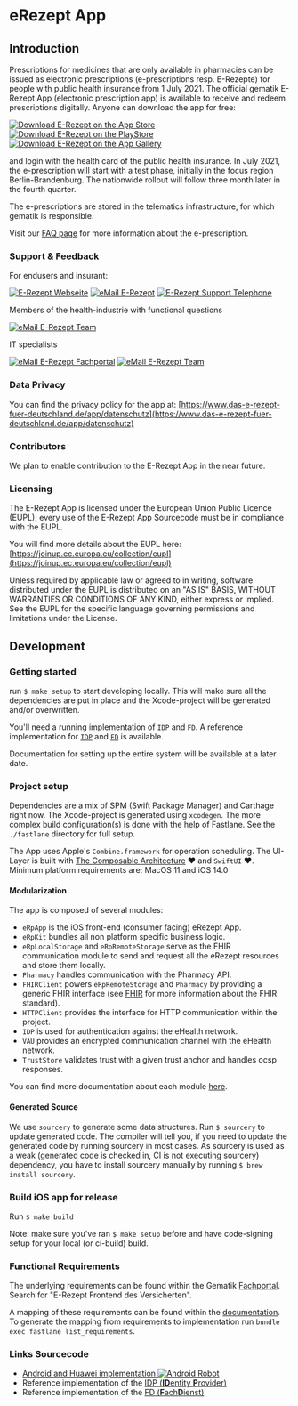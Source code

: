 # eRezept App

## Introduction

Prescriptions for medicines that are only available in pharmacies can be issued as electronic prescriptions (e-prescriptions resp. E-Rezepte) for people with public health insurance from 1 July 2021. 
The official gematik E-Rezept App (electronic prescription app) is available to receive and redeem prescriptions digitally. Anyone can download the app for free: 

[![Download E-Rezept on the App Store](https://user-images.githubusercontent.com/52454541/126137060-cb8c7ceb-6a72-423d-9079-f3e1a98b2638.png)](https://apps.apple.com/de/app/das-e-rezept/id1511792179)[![Download E-Rezept on the PlayStore](https://user-images.githubusercontent.com/52454541/126138350-a52e1d84-1588-4e8a-86df-189ee4df8bc8.png)](https://play.google.com/store/apps/details?id=de.gematik.ti.erp.app)[![Download E-Rezept on the App Gallery](https://user-images.githubusercontent.com/52454541/126158983-15d73f12-36c6-41ce-8de5-29d10baaed04.png)](https://appgallery.huawei.com/#/app/C104463531)

and login with the health card of the public health insurance. In July 2021, the e-prescription will start with a test phase, initially in the focus region Berlin-Brandenburg. The nationwide rollout will follow three month later in the fourth quarter.

The e-prescriptions are stored in the telematics infrastructure, for which gematik is responsible.

Visit our [FAQ page](https://www.das-e-rezept-fuer-deutschland.de/fragen-antworten) for more information about the e-prescription.

### Support & Feedback

For endusers and insurant:

[![E-Rezept Webseite](https://img.shields.io/badge/web-E%20Rezept%20Webseite-green?logo=web.ru&style=flat-square&logoColor=white)](https://www.das-e-rezept-fuer-deutschland.de/)
[![eMail E-Rezept](https://img.shields.io/badge/email-E%20Rezept%20team-green?logo=mail.ru&style=flat-square&logoColor=white)](mailto:app-feedback@gematik.de)
[![E-Rezept Support Telephone](https://img.shields.io/badge/phone-E%20Rezept%20Service-green?logo=phone.ru&style=flat-square&logoColor=white)](tel:+498002773777)

Members of the health-industrie with functional questions

[![eMail E-Rezept Team](https://img.shields.io/badge/web-E%20Rezept%20Industrie-green?logo=web.ru&style=flat-square&logoColor=white)](https://www.gematik.de/hilfe-kontakt/hersteller/)

IT specialists

[![eMail E-Rezept Fachportal](https://img.shields.io/badge/web-E%20Rezept%20Fachportal-green?logo=web.ru&style=flat-square&logoColor=white)](https://fachportal.gematik.de/anwendungen/elektronisches-rezept)
[![eMail E-Rezept Team](https://img.shields.io/badge/email-E%20Rezept%20team-green?logo=mail.ru&style=flat-square&logoColor=white)](mailto:app-feedback@gematik.de)

### Data Privacy

You can find the privacy policy for the app at: [https://www.das-e-rezept-fuer-deutschland.de/app/datenschutz](https://www.das-e-rezept-fuer-deutschland.de/app/datenschutz)

### Contributors

We plan to enable contribution to the E-Rezept App in the near future.

### Licensing

The E-Rezept App is licensed under the European Union Public Licence (EUPL); every use of the E-Rezept App Sourcecode must be in compliance with the EUPL.

You will find more details about the EUPL here: [https://joinup.ec.europa.eu/collection/eupl](https://joinup.ec.europa.eu/collection/eupl)

Unless required by applicable law or agreed to in writing, software distributed under the EUPL is distributed on an "AS IS" BASIS, WITHOUT WARRANTIES OR CONDITIONS OF ANY KIND, either express or implied. See the EUPL for the specific language governing permissions and limitations under the License.

## Development

### Getting started

run `$ make setup` to start developing locally. This will make sure all the dependencies are put in place and the Xcode-project will be generated and/or overwritten.

You'll need a running implementation of `IDP` and `FD`. A reference implementation for [`IDP`](https://github.com/gematik/ref-idp-server) and [`FD`](https://github.com/gematik/ref-eRp-FD-Server) is available.

Documentation for setting up the entire system will be available at a later date.

### Project setup

Dependencies are a mix of SPM (Swift Package Manager) and Carthage right now. The Xcode-project is generated using `xcodegen`.
The more complex build configuration(s) is done with the help of Fastlane. See the `./fastlane` directory for full setup.

The App uses Apple's `Combine.framework` for operation scheduling. The UI-Layer is built with [The Composable Architecture](https://github.com/pointfreeco/swift-composable-architecture) ♥️ and `SwiftUI` ♥️.
Minimum platform requirements are: MacOS 11 and iOS 14.0

#### Modularization

The app is composed of several modules:

- `eRpApp` is the iOS front-end (consumer facing) eRezept App.
- `eRpKit` bundles all non platform specific business logic.
- `eRpLocalStorage` and `eRpRemoteStorage` serve as the FHIR communication module to send and request all the eRezept resources and store them locally.
- `Pharmacy` handles communication with the Pharmacy API.
- `FHIRClient` powers `eRpRemoteStorage` and `Pharmacy` by providing a generic FHIR interface (see [FHIR](http://hl7.org/fhir/) for more information about the FHIR standard).
- `HTTPClient` provides the interface for HTTP communication within the project.
- `IDP` is used for authentication against the eHealth network.
- `VAU` provides an encrypted communication channel with the eHealth network.
- `TrustStore` validates trust with a given trust anchor and handles ocsp responses.

You can find more documentation about each module [here](https://gematik.github.io/E-Rezept-App-iOS).

#### Generated Source

We use `sourcery` to generate some data structures. Run `$ sourcery` to update generated code. The compiler will tell you, if you need to update the generated code by running sourcery in most cases. As sourcery is used as a weak (generated code is checked in, CI is not executing sourcery) dependency, you have to install sourcery manually by running `$ brew install sourcery`.

### Build iOS app for release

Run `$ make build`

Note: make sure you've ran `$ make setup` before and have code-signing setup for your local (or ci-build) build.


### Functional Requirements

The underlying requirements can be found within the Gematik [Fachportal](https://fachportal.gematik.de). Search for "E-Rezept Frontend des Versicherten".

A mapping of these requirements can be found within the [documentation](https://gematik.github.io/E-Rezept-App-iOS). To generate the mapping from requirements to implementation run `bundle exec fastlane list_requirements`.

### Links Sourcecode

- [Android and Huawei implementation ![Android Robot](https://user-images.githubusercontent.com/52454541/126164998-befe06c0-d122-4e60-bf91-e2519072a5b4.png)](https://github.com/gematik/E-Rezept-App-Android)
- Reference implementation of the [IDP (**ID**entity **P**rovider)](https://github.com/gematik/ref-idp-server)
- Reference implementation of the [FD (**F**ach**D**ienst)](https://github.com/gematik/ref-eRp-FD-Server)

